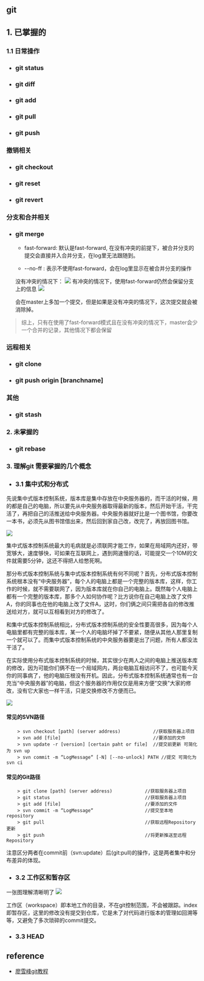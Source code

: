 ## git

## 1. 已掌握的

### 1.1 日常操作

- ### git status

- ### git diff

- ### git add 

- ### git pull

- ### git push

### 撤销相关

- ### git checkout
- ### git reset
- ### git revert

### 分支和合并相关
- ### git merge
    - fast-forward: 默认是fast-forward, 在没有冲突的前提下，被合并分支的提交会直接并入合并分支，在log里无法跟随到。

    - --no-ff : 表示不使用fast-forward，会在log里显示在被合并分支的操作

    没有冲突的情况下：
    ![](./image/fast-forward.png)
    有冲突的情况下，使用fast-forward仍然会保留分支上的信息
    ![](./image/log_squence.png)

    会在master上多加一个提交，但是如果是没有冲突的情况下，这次提交就会被消除掉。

> 综上，只有在使用了fast-forward模式且在没有冲突的情况下，master会少一个合并的记录，其他情况下都会保留
### 远程相关
- ### git clone
- ### git push origin [branchname]

### 其他

- ### git stash



### 2. 未掌握的

- ### git rebase


### 3. 理解git 需要掌握的几个概念

- ### 3.1 集中式和分布式

先说集中式版本控制系统，版本库是集中存放在中央服务器的，而干活的时候，用的都是自己的电脑，所以要先从中央服务器取得最新的版本，然后开始干活，干完活了，再把自己的活推送给中央服务器。中央服务器就好比是一个图书馆，你要改一本书，必须先从图书馆借出来，然后回到家自己改，改完了，再放回图书馆。

![](./image/centralize_svn.jpeg)

集中式版本控制系统最大的毛病就是必须联网才能工作，如果在局域网内还好，带宽够大，速度够快，可如果在互联网上，遇到网速慢的话，可能提交一个10M的文件就需要5分钟，这还不得把人给憋死啊。

那分布式版本控制系统与集中式版本控制系统有何不同呢？首先，分布式版本控制系统根本没有“中央服务器”，每个人的电脑上都是一个完整的版本库，这样，你工作的时候，就不需要联网了，因为版本库就在你自己的电脑上。既然每个人电脑上都有一个完整的版本库，那多个人如何协作呢？比方说你在自己电脑上改了文件A，你的同事也在他的电脑上改了文件A，这时，你们俩之间只需把各自的修改推送给对方，就可以互相看到对方的修改了。

和集中式版本控制系统相比，分布式版本控制系统的安全性要高很多，因为每个人电脑里都有完整的版本库，某一个人的电脑坏掉了不要紧，随便从其他人那里复制一个就可以了。而集中式版本控制系统的中央服务器要是出了问题，所有人都没法干活了。

在实际使用分布式版本控制系统的时候，其实很少在两人之间的电脑上推送版本库的修改，因为可能你们俩不在一个局域网内，两台电脑互相访问不了，也可能今天你的同事病了，他的电脑压根没有开机。因此，分布式版本控制系统通常也有一台充当“中央服务器”的电脑，但这个服务器的作用仅仅是用来方便“交换”大家的修改，没有它大家也一样干活，只是交换修改不方便而已。 

![](./image/distributed_git.jpeg) 

#### 常见的SVN路径
```
    > svn checkout [path] (server address)            //获取服务器上项目
    > svn add [file]                                  //要添加的文件
    > svn update -r [version] [certain paht or file]  //提交前更新 可简化为 svn up
    > svn commit -m “LogMessage“ [-N] [--no-unlock] PATH //提交 可简化为svn ci
``` 
#### 常见的Git路径
```
    > git clone [path] (server address)            //获取服务器上项目
    > git status                                   //获取服务器上项目
    > git add [file]                               //要添加的文件
    > svn commit -m “LogMessage“                   //提交至本地repository
    > git pull                                     //获取远程Repository更新
    > git push                                     //将更新推送至远程Repository
``` 
 注意区分两者在commit前（svn:update）后(git:pull)的操作，这是两者集中和分布差异的体现。


- ### 3.2 工作区和暂存区
一张图理解清晰明了
![](./image/git.jpg)

工作区（workspace）即本地工作的目录，不在git控制范围，不会被跟踪。index即暂存区，这里的修改没有提交到仓库，它是未了对代码进行版本的管理如回溯等等，又避免了多次琐碎的commit提交。

- ### 3.3 HEAD



## reference
 - [廖雪峰git教程](https://www.liaoxuefeng.com/wiki/0013739516305929606dd18361248578c67b8067c8c017b000)